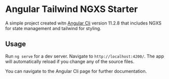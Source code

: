 # Angular Tailwind NGXS Starter

A simple project created witn [Angular Cli](https://github.com/angular/angular-cli) version 11.2.8 that includes NGXS for state management and tailwind for styling.

## Usage
Run `ng serve` for a dev server. Navigate to `http://localhost:4200/`. The app will automatically reload if you change any of the source files.

You can navigate to the Angular Cli page for further documentation.